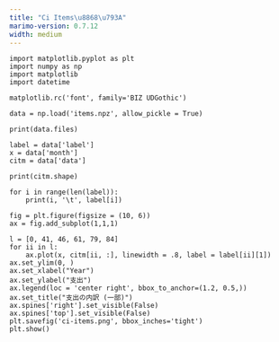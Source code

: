 ```yaml
---
title: "Ci Items\u8868\u793A"
marimo-version: 0.7.12
width: medium
---
```


```{.python.marimo}
import matplotlib.pyplot as plt
import numpy as np
import matplotlib
import datetime

matplotlib.rc('font', family='BIZ UDGothic')
```

```{.python.marimo}
data = np.load('items.npz', allow_pickle = True)

print(data.files)
```

```{.python.marimo}
label = data['label']
x = data['month']
citm = data['data']
```

```{.python.marimo}
print(citm.shape)

for i in range(len(label)):
    print(i, '\t', label[i])
```

```{.python.marimo}
fig = plt.figure(figsize = (10, 6)) 
ax = fig.add_subplot(1,1,1)

l = [0, 41, 46, 61, 79, 84]
for ii in l:
    ax.plot(x, citm[ii, :], linewidth = .8, label = label[ii][1])
ax.set_ylim(0, )
ax.set_xlabel("Year")
ax.set_ylabel("支出")
ax.legend(loc = 'center right', bbox_to_anchor=(1.2, 0.5,))
ax.set_title("支出の内訳 (一部)")
ax.spines['right'].set_visible(False) 
ax.spines['top'].set_visible(False) 
plt.savefig('ci-items.png', bbox_inches='tight') 
plt.show()
```

```{.python.marimo}

```